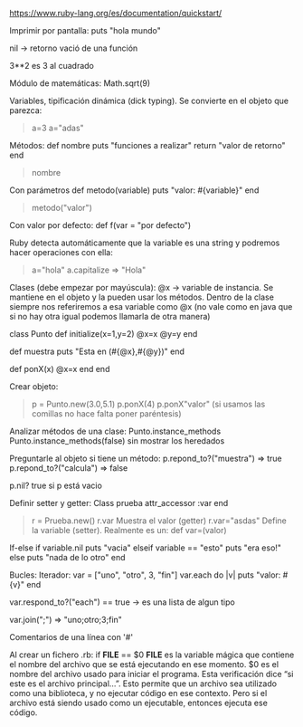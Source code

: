 https://www.ruby-lang.org/es/documentation/quickstart/

Imprimir por pantalla:
puts "hola mundo"

nil -> retorno vació de una función

3**2 es 3 al cuadrado

Módulo de matemáticas:
Math.sqrt(9)

Variables, tipificación dinámica (dick typing). Se convierte en el objeto que parezca:
> a=3
> a="adas"

Métodos:
def nombre
puts "funciones a realizar"
return "valor de retorno"
end

> nombre


Con parámetros
def metodo(variable)
puts "valor: #{variable}"
end

> metodo("valor")


Con valor por defecto:
def f(var = "por defecto")


Ruby detecta automáticamente que la variable es una string y podremos hacer operaciones con ella:
> a="hola"
> a.capitalize
=> "Hola"


Clases (debe empezar por mayúscula):
@x -> variable de instancia. Se mantiene en el objeto y la pueden usar los métodos.
Dentro de la clase siempre nos referiremos a esa variable como @x (no vale como en java que si no hay otra igual podemos llamarla de otra manera)

class Punto
  def initialize(x=1,y=2)
    @x=x
    @y=y
  end

  def muestra
    puts "Esta en (#{@x},#{@y})"
  end

  def ponX(x)
    @x=x
  end
end

Crear objeto:
> p = Punto.new(3.0,5.1)
> p.ponX(4)
> p.ponX"valor"  (si usamos las comillas no hace falta poner paréntesis)

Analizar métodos de una clase:
Punto.instance_methods
Punto.instance_methods(false)  sin mostrar los heredados

Preguntarle al objeto si tiene un método:
p.repond_to?("muestra")
=> true
p.repond_to?("calcula")
=> false

p.nil?  true si p está vacio

Definir setter y getter:
Class prueba
  attr_accessor :var
end
> r = Prueba.new()
> r.var   Muestra el valor (getter)
> r.var="asdas"  Define la variable (setter). Realmente es un: def var=(valor)


If-else
if variable.nil
  puts "vacia"
elseif variable == "esto"
  puts "era eso!"
else
  puts "nada de lo otro"
end


Bucles:
Iterador:
var = ["uno", "otro", 3, "fin"]
var.each do |v|
  puts "valor: #{v}"
end

var.respond_to?("each") == true -> es una lista de algun tipo

var.join(";")
=> "uno;otro;3;fin"

Comentarios de una línea con '#'


Al crear un fichero .rb:
if __FILE__ == $0
__FILE__ es la variable mágica que contiene el nombre del archivo que se está ejecutando en ese momento. $0 es el nombre del archivo usado para iniciar el programa. Esta verificación dice “si este es el archivo principal…”. Esto permite que un archivo sea utilizado como una biblioteca, y no ejecutar código en ese contexto. Pero si el archivo está siendo usado como un ejecutable, entonces ejecuta ese código.
